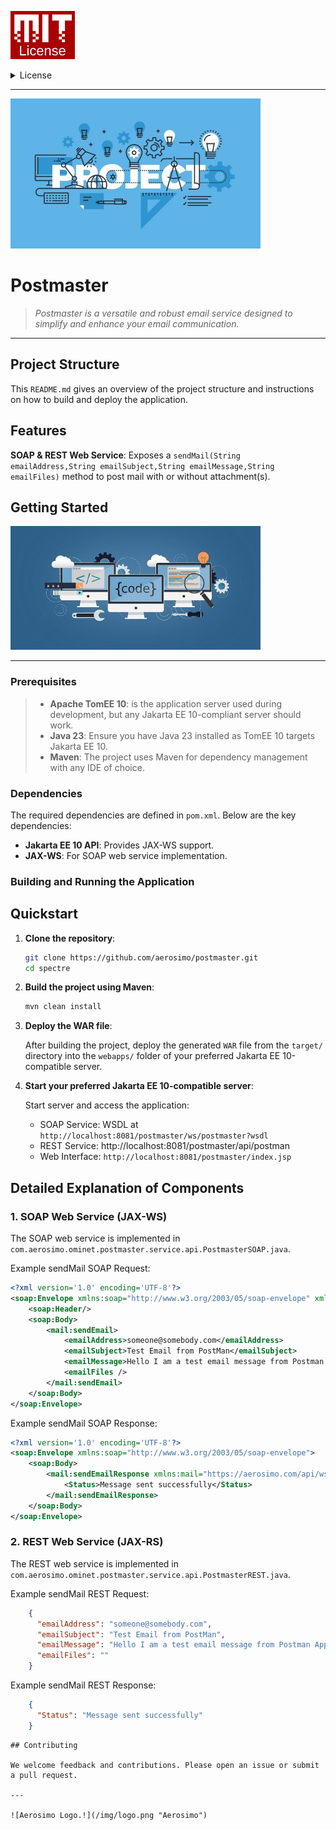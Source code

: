 ![MIT License](/img/MIT.png "MIT")

<details>
  <summary>License</summary>

**MIT License © 2025 Aerosimo**

Permission is hereby granted, free of charge, to any person obtaining a copy  
of this software and associated documentation files (the "Software"), to deal  
in the Software without restriction, including without limitation the rights  
to use, copy, modify, merge, publish, distribute, sublicense, and/or sell  
copies of the Software, and to permit persons to whom the Software is  
furnished to do so, subject to the following conditions:

The above copyright notice and this permission notice shall be included in all  
copies or substantial portions of the Software.

THE SOFTWARE IS PROVIDED "AS IS", WITHOUT WARRANTY OF ANY KIND, EXPRESS OR  
IMPLIED, INCLUDING BUT NOT LIMITED TO THE WARRANTIES OF MERCHANTABILITY,  
FITNESS FOR A PARTICULAR PURPOSE AND NONINFRINGEMENT. IN NO EVENT SHALL THE  
AUTHORS OR COPYRIGHT HOLDERS BE LIABLE FOR ANY CLAIM, DAMAGES OR OTHER  
LIABILITY, WHETHER IN AN ACTION OF CONTRACT, TORT OR OTHERWISE, ARISING FROM,  
OUT OF OR IN CONNECTION WITH THE SOFTWARE OR THE USE OR OTHER DEALINGS IN THE  
SOFTWARE.

The characters, names, events, articles, templates, or information provided by  
Aerosimo Ltd are fictional and for reference only. While we strive to keep the  
information up to date and correct, we make no representations or warranties of  
any kind, express or implied, about the completeness, accuracy, reliability,  
suitability, or availability with respect to the information, articles, templates,  
or related graphics contained in this document or any part of the project.  
Any reliance you place on such information is therefore strictly at your own risk.
</details>

---

![Project Cover](/img/cover.jpg "Postmaster")
# Postmaster
> *Postmaster is a versatile and robust email service designed to simplify and enhance your email communication.*

---

## Project Structure

This `README.md` gives an overview of the project structure and instructions on how to build and deploy the application.

## Features

**SOAP & REST Web Service**: Exposes a `sendMail(String emailAddress,String emailSubject,String emailMessage,String emailFiles)` method to post mail with or without attachment(s).

## Getting Started

![Project Codes & Tasks](/img/code.jpg "Project Codes and Task")

---

### Prerequisites

>- **Apache TomEE 10**: is the application server used during development, but any Jakarta EE 10-compliant server should work.
>- **Java 23**: Ensure you have Java 23 installed as TomEE 10 targets Jakarta EE 10.
>- **Maven**: The project uses Maven for dependency management with any IDE of choice.

### Dependencies

The required dependencies are defined in `pom.xml`. Below are the key dependencies:

- **Jakarta EE 10 API**: Provides JAX-WS support.
- **JAX-WS**: For SOAP web service implementation.

### Building and Running the Application

## Quickstart

1. **Clone the repository**:

    ```bash
    git clone https://github.com/aerosimo/postmaster.git
    cd spectre
    ```

2. **Build the project using Maven**:

    ```bash
    mvn clean install
    ```

3. **Deploy the WAR file**:

   After building the project, deploy the generated `WAR` file from the `target/` directory into the `webapps/` folder of your preferred Jakarta EE 10-compatible server.

4. **Start your preferred Jakarta EE 10-compatible server**:

   Start server and access the application:

    - SOAP Service: WSDL at `http://localhost:8081/postmaster/ws/postmaster?wsdl`
    - REST Service: http://localhost:8081/postmaster/api/postman
    - Web Interface: `http://localhost:8081/postmaster/index.jsp`

## Detailed Explanation of Components

### 1. **SOAP Web Service** (JAX-WS)

The SOAP web service is implemented in `com.aerosimo.ominet.postmaster.service.api.PostmasterSOAP.java`.

Example sendMail SOAP Request:
```xml
<?xml version='1.0' encoding='UTF-8'?>
<soap:Envelope xmlns:soap="http://www.w3.org/2003/05/soap-envelope" xmlns:mail="https://aerosimo.com/api/ws/postmaster">
    <soap:Header/>
    <soap:Body>
        <mail:sendEmail>
            <emailAddress>someone@somebody.com</emailAddress>
            <emailSubject>Test Email from PostMan</emailSubject>
            <emailMessage>Hello I am a test email message from Postman Application</emailMessage>
            <emailFiles />
        </mail:sendEmail>
    </soap:Body>
</soap:Envelope>
```
Example sendMail SOAP Response:
```xml
<?xml version='1.0' encoding='UTF-8'?>
<soap:Envelope xmlns:soap="http://www.w3.org/2003/05/soap-envelope">
    <soap:Body>
        <mail:sendEmailResponse xmlns:mail="https://aerosimo.com/api/ws/postmaster">
            <Status>Message sent successfully</Status>
        </mail:sendEmailResponse>
    </soap:Body>
</soap:Envelope>
```

### 2. **REST Web Service** (JAX-RS)

The REST web service is implemented in `com.aerosimo.ominet.postmaster.service.api.PostmasterREST.java`.

Example sendMail REST Request:
```json
    {
      "emailAddress": "someone@somebody.com",
      "emailSubject": "Test Email from PostMan",
      "emailMessage": "Hello I am a test email message from Postman Application",
      "emailFiles": ""
    }

```
Example sendMail REST Response:
```json
    {
      "Status": "Message sent successfully"
    }
```

```
## Contributing

We welcome feedback and contributions. Please open an issue or submit a pull request.

---

![Aerosimo Logo.!](/img/logo.png "Aerosimo")